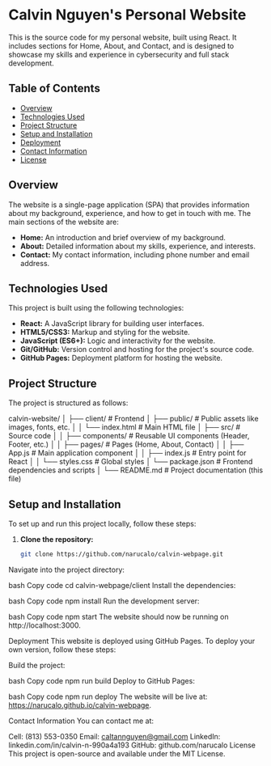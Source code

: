 # Calvin Nguyen's Personal Website

This is the source code for my personal website, built using React. It includes sections for Home, About, and Contact, and is designed to showcase my skills and experience in cybersecurity and full stack development.

## Table of Contents
- [Overview](#overview)
- [Technologies Used](#technologies-used)
- [Project Structure](#project-structure)
- [Setup and Installation](#setup-and-installation)
- [Deployment](#deployment)
- [Contact Information](#contact-information)
- [License](#license)

## Overview

The website is a single-page application (SPA) that provides information about my background, experience, and how to get in touch with me. The main sections of the website are:
- **Home:** An introduction and brief overview of my background.
- **About:** Detailed information about my skills, experience, and interests.
- **Contact:** My contact information, including phone number and email address.

## Technologies Used

This project is built using the following technologies:
- **React:** A JavaScript library for building user interfaces.
- **HTML5/CSS3:** Markup and styling for the website.
- **JavaScript (ES6+):** Logic and interactivity for the website.
- **Git/GitHub:** Version control and hosting for the project's source code.
- **GitHub Pages:** Deployment platform for hosting the website.

## Project Structure

The project is structured as follows:

calvin-website/
│
├── client/ # Frontend
│ ├── public/ # Public assets like images, fonts, etc.
│ │ └── index.html # Main HTML file
│ ├── src/ # Source code
│ │ ├── components/ # Reusable UI components (Header, Footer, etc.)
│ │ ├── pages/ # Pages (Home, About, Contact)
│ │ ├── App.js # Main application component
│ │ ├── index.js # Entry point for React
│ │ └── styles.css # Global styles
│ └── package.json # Frontend dependencies and scripts
│
└── README.md # Project documentation (this file)


## Setup and Installation

To set up and run this project locally, follow these steps:

1. **Clone the repository:**
   ```bash
   git clone https://github.com/narucalo/calvin-webpage.git

Navigate into the project directory:

bash
Copy code
cd calvin-webpage/client
Install the dependencies:

bash
Copy code
npm install
Run the development server:

bash
Copy code
npm start
The website should now be running on http://localhost:3000.

Deployment
This website is deployed using GitHub Pages. To deploy your own version, follow these steps:

Build the project:

bash
Copy code
npm run build
Deploy to GitHub Pages:

bash
Copy code
npm run deploy
The website will be live at: https://narucalo.github.io/calvin-webpage.

Contact Information
You can contact me at:

Cell: (813) 553-0350
Email: caltannguyen@gmail.com
LinkedIn: linkedin.com/in/calvin-n-990a4a193
GitHub: github.com/narucalo
License
This project is open-source and available under the MIT License.







